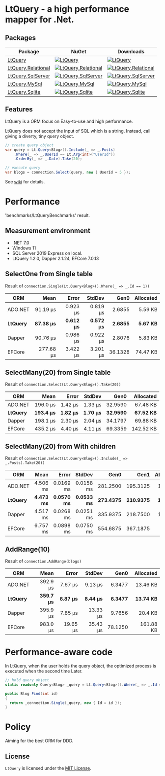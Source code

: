 # LtQuery - a high performance mapper for .Net.

## Packages

| Package | NuGet | Downloads |
| ------- | ----- | --------- |
| [LtQuery](https://www.nuget.org/packages/LtQuery/) | [![LtQuery](https://img.shields.io/nuget/v/LtQuery.svg)](https://www.nuget.org/packages/LtQuery/) | [![LtQuery](https://img.shields.io/nuget/dt/LtQuery.svg)](https://www.nuget.org/packages/LtQuery/) |
| [LtQuery.Relational](https://www.nuget.org/packages/LtQuery.Relational/) | [![LtQuery.Relational](https://img.shields.io/nuget/v/LtQuery.Relational.svg)](https://www.nuget.org/packages/LtQuery.Relational/) | [![LtQuery.Relational](https://img.shields.io/nuget/dt/LtQuery.Relational.svg)](https://www.nuget.org/packages/LtQuery.Relational/) |
| [LtQuery.SqlServer](https://www.nuget.org/packages/LtQuery.SqlServer/) | [![LtQuery.SqlServer](https://img.shields.io/nuget/v/LtQuery.SqlServer.svg)](https://www.nuget.org/packages/LtQuery.SqlServer/) | [![LtQuery.SqlServer](https://img.shields.io/nuget/dt/LtQuery.SqlServer.svg)](https://www.nuget.org/packages/LtQuery.SqlServer/) |
| [LtQuery.MySql](https://www.nuget.org/packages/LtQuery.MySql/) | [![LtQuery.MySql](https://img.shields.io/nuget/v/LtQuery.MySql.svg)](https://www.nuget.org/packages/LtQuery.MySql/) | [![LtQuery.MySql](https://img.shields.io/nuget/dt/LtQuery.MySql.svg)](https://www.nuget.org/packages/LtQuery.MySql/) |
| [LtQuery.Sqlite](https://www.nuget.org/packages/LtQuery.Sqlite/) | [![LtQuery.Sqlite](https://img.shields.io/nuget/v/LtQuery.Sqlite.svg)](https://www.nuget.org/packages/LtQuery.Sqlite/) | [![LtQuery.Sqlite](https://img.shields.io/nuget/dt/LtQuery.Sqlite.svg)](https://www.nuget.org/packages/LtQuery.Sqlite/) |

## Features

LtQuery is a ORM focus on Easy-to-use and high performance. 

LtQuery does not accept the input of SQL which is a string.
Instead, call giving a diverty, tiny query object.

```csharp
// create query object
var query = Lt.Query<Blog>().Include(_ => _.Posts)
	.Where(_ => _.UserId == Lt.Arg<int>("UserId"))
	.OrderBy(_ => _.Date).Take(20);

// execute query
var blogs = connection.Select(query, new { UserId = 5 });
```
See [wiki](https://github.com/SaikiMikami/LtQuery/wiki) for details.


# Performance

'benchmarks/LtQueryBenchmarks' result. 

## Measurement environment
- .NET 7.0
- Windows 11
- SQL Server 2019 Express on local.
- LtQuery 1.2.0, Dapper 2.1.24, EFCore 7.0.13

## SelectOne from Single table

Result of `connection.Single(Lt.Query<Blog>().Where(_ => _.Id == 1))`

| ORM     | Mean      | Error    | StdDev   | Gen0    | Allocated |
|-------- |----------:|---------:|---------:|--------:|----------:|
| ADO.NET |  91.19 μs | 0.923 μs | 0.819 μs |  2.6855 |   5.59 KB |
| **LtQuery** |  **87.38 μs** | **0.612 μs** | **0.572 μs** |  **2.6855** |   **5.67 KB** |
| Dapper  |  90.76 μs | 0.986 μs | 0.922 μs |  2.8076 |   5.83 KB |
| EFCore  | 277.68 μs | 3.422 μs | 3.201 μs | 36.1328 |  74.47 KB |

## SelectMany(20) from Single table

Result of `connection.Select(Lt.Query<Blog>().Take(20))`

| ORM     | Mean     | Error   | StdDev  | Gen0    | Allocated |
|-------- |---------:|--------:|--------:|--------:|----------:|
| ADO.NET | 196.0 μs | 1.42 μs | 1.33 μs | 32.9590 |  67.48 KB |
| **LtQuery** | **193.4 μs** | **1.82 μs** | **1.70 μs** | **32.9590** |  **67.52 KB** |
| Dapper  | 198.1 μs | 2.30 μs | 2.04 μs | 34.1797 |  69.88 KB |
| EFCore  | 435.2 μs | 4.40 μs | 4.11 μs | 69.3359 | 142.52 KB |

## SelectMany(20) from With children

Result of `connection.Select(Lt.Query<Blog>().Include(_ => _.Posts).Take(20))`

| ORM     | Mean     | Error     | StdDev    | Gen0     | Gen1     | Allocated |
|-------- |---------:|----------:|----------:|---------:|---------:|----------:|
| ADO.NET | 4.506 ms | 0.0169 ms | 0.0158 ms | 281.2500 | 195.3125 |   1.44 MB |
| **LtQuery** | **4.473 ms** | **0.0570 ms** | **0.0533 ms** | **273.4375** | **210.9375** |   **1.44 MB** |
| Dapper  | 4.517 ms | 0.0268 ms | 0.0251 ms | 335.9375 | 218.7500 |   1.62 MB |
| EFCore  | 6.757 ms | 0.0898 ms | 0.0750 ms | 554.6875 | 367.1875 |    2.6 MB |

## AddRange(10)

Result of `connection.AddRange(blogs)`

| ORM     | Mean     | Error    | StdDev   | Gen0    | Allocated |
|-------- |---------:|---------:|---------:|--------:|----------:|
| ADO.NET | 392.9 μs |  7.67 μs |  9.13 μs |  6.3477 |  13.46 KB |
| **LtQuery** | **359.7 μs** |  **6.87 μs** |  **8.44 μs** |  **6.3477** |  **13.74 KB** |
| Dapper  | 395.9 μs |  7.85 μs | 13.33 μs |  9.7656 |   20.4 KB |
| EFCore  | 983.0 μs | 19.65 μs | 35.43 μs | 78.1250 | 161.88 KB |


# Performance-aware code
In LtQuery, when the user holds the query object, 
the optimized process is executed when the second time Later.

```csharp
// hold query object
static readonly Query<Blog> _query = Lt.Query<Blog>().Where(_ => _.Id == Lt.Arg<int>("Id")).ToImmutable();

public Blog Find(int id)
{
  return _connection.Single(_query, new { Id = id });
}
```

# Policy
Aiming for the best ORM for DDD.

## License

`LtQuery` is licensed under the [MIT License](LICENSE).
